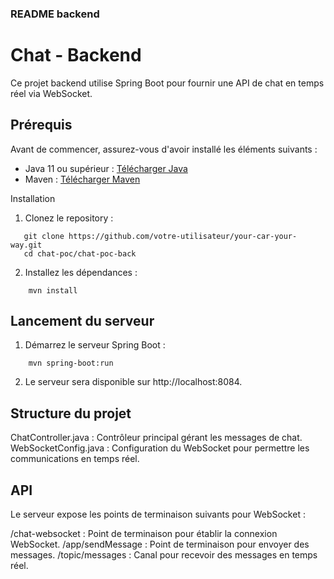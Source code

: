### README backend

# Chat - Backend

Ce projet backend utilise Spring Boot pour fournir une API de chat en temps réel via WebSocket.

## Prérequis

Avant de commencer, assurez-vous d'avoir installé les éléments suivants :

- Java 11 ou supérieur : [Télécharger Java](https://www.oracle.com/java/technologies/javase-jdk11-downloads.html)
- Maven : [Télécharger Maven](https://maven.apache.org/download.cgi)

Installation

1. Clonez le repository :
```
   git clone https://github.com/votre-utilisateur/your-car-your-way.git
   cd chat-poc/chat-poc-back
```

2. Installez les dépendances :
```
    mvn install
```

## Lancement du serveur
1. Démarrez le serveur Spring Boot :
```
    mvn spring-boot:run
```

2. Le serveur sera disponible sur http://localhost:8084.

## Structure du projet

ChatController.java : Contrôleur principal gérant les messages de chat.
WebSocketConfig.java : Configuration du WebSocket pour permettre les communications en temps réel.

## API
Le serveur expose les points de terminaison suivants pour WebSocket :

/chat-websocket : Point de terminaison pour établir la connexion WebSocket.
/app/sendMessage : Point de terminaison pour envoyer des messages.
/topic/messages : Canal pour recevoir des messages en temps réel.

